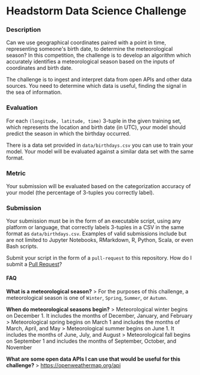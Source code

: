 # Headstorm Data Science Challenge

### Description

Can we use geographical coordinates paired with a point in time, representing someone's birth date, to
determine the meteorological season? In this competition, the challenge is to develop an algorithm
which accurately identifies a meteorological season based on the inputs of coordinates and birth date.

The challenge is to ingest and interpret data from open APIs and other data sources. You need to determine
which data is useful, finding the signal in the sea of information.

### Evaluation
For each `(longitude, latitude, time)` 3-tuple in the given training set, which represents the location
and birth date (in UTC), your model should predict the season in which the birthday occurred.

There is a data set provided in `data/birthdays.csv` you can use to train your model.  Your model
will be evaluated against a similar data set with the same format.

### Metric
Your submission will be evaluated based on the categorization accuracy of your model 
(the percentage of 3-tuples you correctly label).

### Submission
Your submission must be in the form of an executable script, using any platform or language, that correctly
labels 3-tuples in a CSV in the same format as `data/birthdays.csv`.  Examples of valid submissions
include but are not limited to Jupyter Notebooks, RMarkdown, R, Python, Scala, or even Bash scripts.

Submit your script in the form of a `pull-request` to this repository.  How do I submit a
[Pull Request](https://help.github.com/en/articles/about-pull-requests)?

#### FAQ
   <strong>What is a meteorological season?</strong>
        > For the purposes of this challenge, a meteorological season is one of `Winter`, `Spring`, `Summer`, or `Autumn`.

    
   <strong>When do meteorological seasons begin?</strong>
        > Meteorological winter begins on December 1. It includes the months of December, January, and February
        > Meteorological spring begins on March 1 and includes the months of March, April, and May
        > Meteorological summer begins on June 1. It includes the months of June, July, and August
        > Meteorological fall begins on September 1 and includes the months of September, October, and November
    
   <strong>What are some open data APIs I can use that would be useful for this challenge?</strong>
        > https://openweathermap.org/api
    
